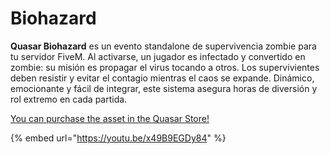 # Biohazard

**Quasar Biohazard** es un evento standalone de supervivencia zombie para tu servidor FiveM. Al activarse, un jugador es infectado y convertido en zombie: su misión es propagar el virus tocando a otros. Los supervivientes deben resistir y evitar el contagio mientras el caos se expande. Dinámico, emocionante y fácil de integrar, este sistema asegura horas de diversión y rol extremo en cada partida.

[You can purchase the asset in the Quasar Store!](https://www.quasar-store.com/scripts/backrooms)

{% embed url="https://youtu.be/x49B9EGDy84" %}
